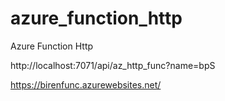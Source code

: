 # azure_function_http
Azure Function Http


http://localhost:7071/api/az_http_func?name=bpS

https://birenfunc.azurewebsites.net/
